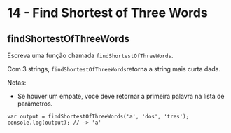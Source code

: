 # 14 - Find Shortest of Three Words

## findShortestOfThreeWords

Escreva uma função chamada `findShortestOfThreeWords`.

Com 3 strings, `findShortestOfThreeWords`retorna a string mais curta dada.

Notas:

* Se houver um empate, você deve retornar a primeira palavra na lista de parâmetros.

```text
var output = findShortestOfThreeWords('a', 'dos', 'tres');
console.log(output); // -> 'a'
```

